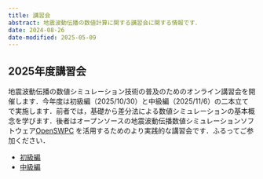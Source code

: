 ```yaml
---
title: 講習会
abstract: 地震波動伝播の数値計算に関する講習会に関する情報です．
date: 2024-08-26
date-modified: 2025-05-09
---
```


## 2025年度講習会

地震波動伝播の数値シミュレーション技術の普及のためのオンライン講習会を開催します．今年度は初級編（2025/10/30）と中級編（2025/11/6）の二本立てで実施します．前者では，基礎から差分法による数値シミュレーションの基本概念を学びます．後者はオープンソースの地震波動伝播数値シミュレーションソフトウェア[OpenSWPC](https://openswpc.github.io) を活用するためのより実践的な講習会です．ふるってご参加ください．

- [初級編](./2025年度講習会/fdm25-elementary.md)
- [中級編](./2025年度講習会/fdm25-intermediate.md)

